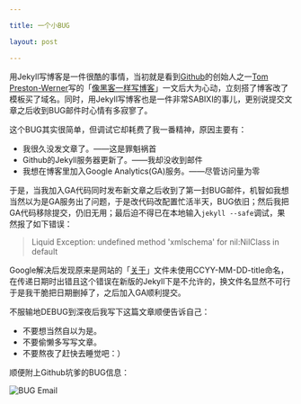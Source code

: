 ```yaml
---

title: 一个小BUG

layout: post

---
```

用Jekyll写博客是一件很酷的事情，当初就是看到[Github][1]的创始人之一[Tom Preston-Werner][2]写的「[像黑客一样写博客][3]」一文后大为心动，立刻搭了博客改了模板买了域名。同时，用Jekyll写博客也是一件非常SABIXI的事儿，更别说提交文章之后收到BUG邮件时心情有多寂寥了。

这个BUG其实很简单，但调试它却耗费了我一番精神，原因主要有：

* 我很久没发文章了。——这是罪魁祸首
* Github的Jekyll服务器更新了。——我却没收到邮件
* 我想在博客里加入Google Analytics(GA)服务。——尽管访问量为零

于是，当我加入GA代码同时发布新文章之后收到了第一封BUG邮件，机智如我想当然以为是GA服务出了问题，于是改代码改配置忙活半天，BUG依旧；然后我把GA代码移除提交，仍旧无用；最后迫不得已在本地输入`jekyll --safe`调试，果然报了如下错误：

>Liquid Exception: undefined method 'xmlschema' for nil:NilClass in default

Google解决后发现原来是网站的「[关于][4]」文件未使用CCYY-MM-DD-title命名，在传递日期时出错且这个错误在新版的Jekyll下是不允许的，换文件名显然不可行于是我干脆把日期删掉了，之后加入GA顺利提交。

不服输地DEBUG到深夜后我写下这篇文章顺便告诉自己：

* 不要想当然自以为是。
* 不要偷懒多写写文章。
* 不要熬夜了赶快去睡觉吧：）

顺便附上Github坑爹的BUG信息：

![BUG Email][5]

[1]:http://github.com
[2]:http://tom.preston-werner.com/
[3]:http://tom.preston-werner.com/2008/11/17/blogging-like-a-hacker.html
[4]:http://allenyip.com/about
[5]:http://i.imgur.com/dlD2Ox3.png